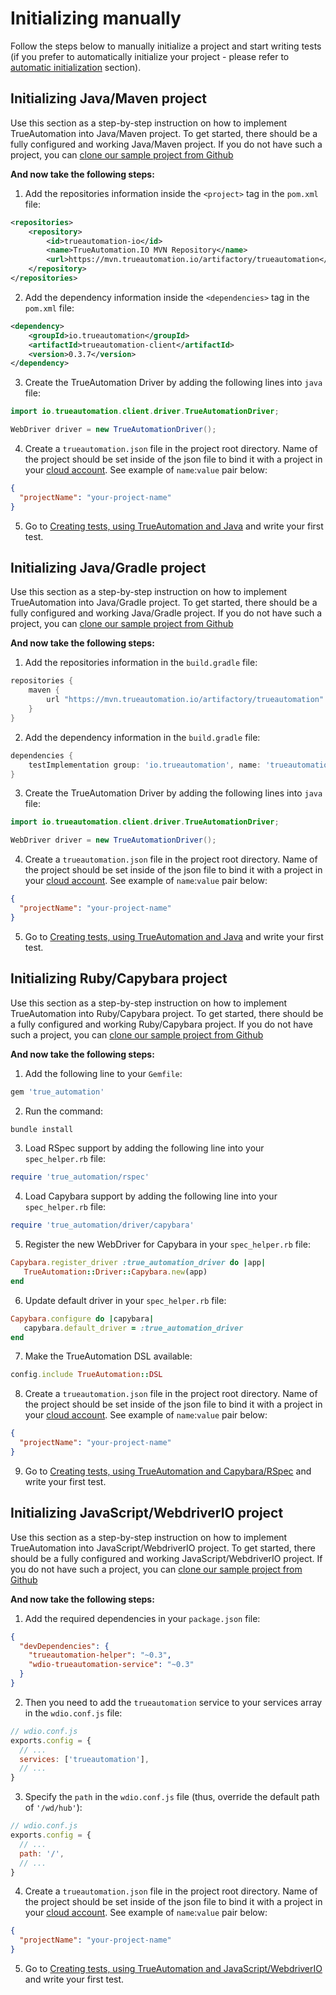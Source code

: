 # Initializing manually

Follow the steps below to manually initialize a project and start writing tests (if you prefer to automatically initialize your project - please refer to [automatic initialization](/initializing/initializing-automatically.md) section).

## Initializing Java/Maven project

Use this section as a step-by-step instruction on how to implement TrueAutomation into Java/Maven project.
To get started, there should be a fully configured and working Java/Maven project. If you do not have such a project, you can [clone our sample project from Github](https://github.com/shapovalovei/testng-example)

**And now take the following steps:**

1. Add the repositories information inside the `<project>` tag in the `pom.xml` file:

```xml
<repositories>
    <repository>
        <id>trueautomation-io</id>
        <name>TrueAutomation.IO MVN Repository</name>
        <url>https://mvn.trueautomation.io/artifactory/trueautomation</url>
    </repository>
</repositories>
```

2. Add the dependency information inside the `<dependencies>` tag in the `pom.xml` file:

```xml
<dependency>
    <groupId>io.trueautomation</groupId>
    <artifactId>trueautomation-client</artifactId>
    <version>0.3.7</version>
</dependency>  
```

3. Create the TrueAutomation Driver by adding the following lines into `java` file:

```java
import io.trueautomation.client.driver.TrueAutomationDriver;

WebDriver driver = new TrueAutomationDriver();
```

4. Create a `trueautomation.json` file in the project root directory. Name of the project should be set inside of the json file to bind it with a project in your [cloud account](https://app.trueautomation.io/app/projects). See example of `name`:`value` pair below:

```json
{
  "projectName": "your-project-name"
}
```

5. Go to [Creating tests, using TrueAutomation and Java](/getting-started/creating-tests-il?id=trueautomation-with-java) and write your first test.

## Initializing Java/Gradle project

Use this section as a step-by-step instruction on how to implement TrueAutomation into Java/Gradle project.
To get started, there should be a fully configured and working Java/Gradle project. If you do not have such a project, you can [clone our sample project from Github](https://github.com/shapovalovei/gradle-example)

**And now take the following steps:**

1. Add the repositories information in the `build.gradle` file:

```gradle
repositories {
    maven {
        url "https://mvn.trueautomation.io/artifactory/trueautomation"
    }
}
```

2. Add the dependency information in the `build.gradle` file:

```gradle
dependencies {
    testImplementation group: 'io.trueautomation', name: 'trueautomation-client', version: '0.3.7'
}
```

3. Create the TrueAutomation Driver by adding the following lines into `java` file:

```java
import io.trueautomation.client.driver.TrueAutomationDriver;

WebDriver driver = new TrueAutomationDriver();
```

4. Create a `trueautomation.json` file in the project root directory. Name of the project should be set inside of the json file to bind it with a project in your [cloud account](https://app.trueautomation.io/app/projects). See example of `name`:`value` pair below:

```json
{
  "projectName": "your-project-name"
}
```

5. Go to [Creating tests, using TrueAutomation and Java](/getting-started/creating-tests-il?id=trueautomation-with-java) and write your first test.

## Initializing Ruby/Capybara project

Use this section as a step-by-step instruction on how to implement TrueAutomation into Ruby/Capybara project.
To get started, there should be a fully configured and working Ruby/Capybara project. If you do not have such a project, you can [clone our sample project from Github](https://github.com/shapovalovei/capybara-example)

**And now take the following steps:**

1. Add the following line to your `Gemfile`:

```ruby
gem 'true_automation'
```

2. Run the command:

```bash
bundle install
```

3. Load RSpec support by adding the following line into your `spec_helper.rb` file:

```ruby
require 'true_automation/rspec'
```

4. Load Capybara support by adding the following line into your `spec_helper.rb` file:

```ruby
require 'true_automation/driver/capybara'
```

5. Register the new WebDriver for Capybara in your `spec_helper.rb` file:

```ruby
Capybara.register_driver :true_automation_driver do |app|
   TrueAutomation::Driver::Capybara.new(app)
end
```

6. Update default driver in your `spec_helper.rb` file:

```ruby
Capybara.configure do |capybara|
   capybara.default_driver = :true_automation_driver
end
```

7. Make the TrueAutomation DSL available:

```ruby
config.include TrueAutomation::DSL
```

8. Create a `trueautomation.json` file in the project root directory. Name of the project should be set inside of the json file to bind it with a project in your [cloud account](https://app.trueautomation.io/app/projects). See example of `name`:`value` pair below:

```json
{
  "projectName": "your-project-name"
}
```

9. Go to [Creating tests, using TrueAutomation and Capybara/RSpec](/getting-started/creating-tests-il?id=trueautomation-with-capybararspec) and write your first test.

## Initializing JavaScript/WebdriverIO project

Use this section as a step-by-step instruction on how to implement TrueAutomation into JavaScript/WebdriverIO project.
To get started, there should be a fully configured and working JavaScript/WebdriverIO project. If you do not have such a project, you can [clone our sample project from Github](https://github.com/shapovalovei/wdioV5-example.git)

**And now take the following steps:**

1. Add the required dependencies in your `package.json` file:

```json
{
  "devDependencies": {
    "trueautomation-helper": "~0.3",
    "wdio-trueautomation-service": "~0.3"
  }
}
```

2. Then you need to add the `trueautomation` service to your services array in the `wdio.conf.js` file:

```js
// wdio.conf.js
exports.config = {
  // ...
  services: ['trueautomation'],
  // ...
}
```

3. Specify the `path` in the `wdio.conf.js` file (thus, override the default path of `'/wd/hub'`):

```js
// wdio.conf.js
exports.config = {
  // ...
  path: '/',
  // ...
}
```

4. Create a `trueautomation.json` file in the project root directory. Name of the project should be set inside of the json file to bind it with a project in your [cloud account](https://app.trueautomation.io/app/projects). See example of `name`:`value` pair below:

```json
{
  "projectName": "your-project-name"
}
```

5. Go to [Creating tests, using TrueAutomation and JavaScript/WebdriverIO](getting-started/creating-tests-il?id=trueautomation-with-javascriptwebdriverio) and write your first test.
